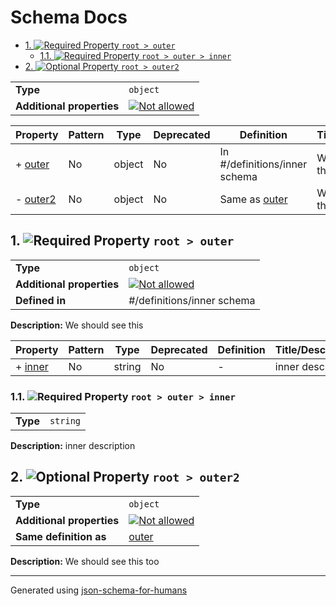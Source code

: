 # Schema Docs

- [1. ![Required](https://img.shields.io/badge/Required-blue) Property `root > outer`](#outer-75746572)
  - [1.1. ![Required](https://img.shields.io/badge/Required-blue) Property `root > outer > inner`](#outer_inner-6e6e6572)
- [2. ![Optional](https://img.shields.io/badge/Optional-yellow) Property `root > outer2`](#outer2-74657232)

|                           |                                                                                                          |
| ------------------------- | -------------------------------------------------------------------------------------------------------- |
| **Type**                  | `object`                                                                                                 |
| **Additional properties** | [![Not allowed](https://img.shields.io/badge/Not%20allowed-red)](# "Additional Properties not allowed.") |

| Property                      | Pattern | Type   | Deprecated | Definition                        | Title/Description      |
| ----------------------------- | ------- | ------ | ---------- | --------------------------------- | ---------------------- |
| + [outer](#outer-75746572 )   | No      | object | No         | In #/definitions/inner schema     | We should see this     |
| - [outer2](#outer2-74657232 ) | No      | object | No         | Same as [outer](#outer-75746572 ) | We should see this too |

## <a name="outer-75746572"></a>1. ![Required](https://img.shields.io/badge/Required-blue) Property `root > outer`

|                           |                                                                                                          |
| ------------------------- | -------------------------------------------------------------------------------------------------------- |
| **Type**                  | `object`                                                                                                 |
| **Additional properties** | [![Not allowed](https://img.shields.io/badge/Not%20allowed-red)](# "Additional Properties not allowed.") |
| **Defined in**            | #/definitions/inner schema                                                                               |

**Description:** We should see this

| Property                          | Pattern | Type   | Deprecated | Definition | Title/Description |
| --------------------------------- | ------- | ------ | ---------- | ---------- | ----------------- |
| + [inner](#outer_inner-6e6e6572 ) | No      | string | No         | -          | inner description |

### <a name="outer_inner-6e6e6572"></a>1.1. ![Required](https://img.shields.io/badge/Required-blue) Property `root > outer > inner`

|          |          |
| -------- | -------- |
| **Type** | `string` |

**Description:** inner description

## <a name="outer2-74657232"></a>2. ![Optional](https://img.shields.io/badge/Optional-yellow) Property `root > outer2`

|                           |                                                                                                          |
| ------------------------- | -------------------------------------------------------------------------------------------------------- |
| **Type**                  | `object`                                                                                                 |
| **Additional properties** | [![Not allowed](https://img.shields.io/badge/Not%20allowed-red)](# "Additional Properties not allowed.") |
| **Same definition as**    | [outer](#outer)                                                                                          |

**Description:** We should see this too

----------------------------------------------------------------------------------------------------------------------------
Generated using [json-schema-for-humans](https://github.com/coveooss/json-schema-for-humans)
